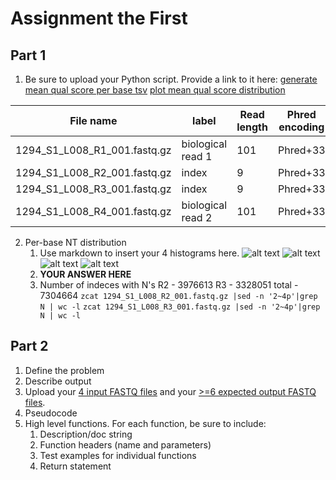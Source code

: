 # Assignment the First

## Part 1
1. Be sure to upload your Python script. Provide a link to it here:
[generate mean qual score per base tsv](../avg_qscore_tsv.py)
[plot mean qual score distribution](../plt_qscore_distribution.py)

| File name | label | Read length | Phred encoding |
|---|---|---|---|
| 1294_S1_L008_R1_001.fastq.gz | biological read 1 | 101 | Phred+33 |
| 1294_S1_L008_R2_001.fastq.gz | index | 9 | Phred+33 |
| 1294_S1_L008_R3_001.fastq.gz | index | 9 | Phred+33 |
| 1294_S1_L008_R4_001.fastq.gz | biological read 2|  101| Phred+33 |

2. Per-base NT distribution
    1. Use markdown to insert your 4 histograms here.
    ![alt text](../R1_mean_qscore_distribution.png)
    ![alt text](../R2_mean_qscore_distribution.png)
    ![alt text](../R3_mean_qscore_distribution.png)
    ![alt text](../R4_mean_qscore_distribution.png)
    2. **YOUR ANSWER HERE**
    3. Number of indeces with N's
        R2 - 3976613
        R3 - 3328051
        total - 7304664
        ```zcat 1294_S1_L008_R2_001.fastq.gz |sed -n '2~4p'|grep  N | wc -l```
        ```zcat 1294_S1_L008_R3_001.fastq.gz |sed -n '2~4p'|grep  N | wc -l```
    
## Part 2
1. Define the problem
2. Describe output
3. Upload your [4 input FASTQ files](../TEST-input_FASTQ) and your [>=6 expected output FASTQ files](../TEST-output_FASTQ).
4. Pseudocode
5. High level functions. For each function, be sure to include:
    1. Description/doc string
    2. Function headers (name and parameters)
    3. Test examples for individual functions
    4. Return statement

